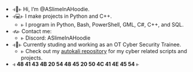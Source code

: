 - ⫣👋⫦ Hi, I’m @ASlimeInAHoodie.  
- ⫣💻⫦ I make projects in Python and C++.
	- ⫦ I program in Python, Bash, PowerShell, GML, C#, C++, and SQL.
- ⫣📞⫦ Contact me:
	- ⫦ Discord: ASlimeInAHoodie
- ⫣🏦⫦ Currently studing and working as an OT Cyber Security Trainee.
	- ⫦ Check out my [autokali repository](https://github.com/ASlimeInAHoodie/autokali) for my cyber related scripts and projects.
- ⫣ **48 41 43 4B 20 54 48 45 20 50 4C 41 4E 45 54** ⫦ <!-- HACK THE PLANET -->
<br /><br /><!-- Why include my contact details for easy OSINT? This info is already too easy to find 🙃 -->
